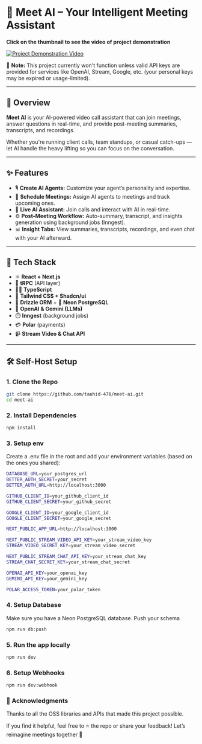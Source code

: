 # 🧠 Meet AI – Your Intelligent Meeting Assistant
**Click on the thumbnail to see the video of project demonstration**

[![Project Demonstration Video](https://ik.imagekit.io/lt17u3pfu/college-projects/Screenshot%20From%202025-07-13%2016-47-08.png?updatedAt=1752405462939)](https://ik.imagekit.io/lt17u3pfu/college-projects/VN20250709_154945.mp4?updatedAt=1752405161462)

🚨 **Note:** This project currently won't function unless valid API keys are provided for services like OpenAI, Stream, Google, etc. (your personal keys may be expired or usage-limited).

---


## 🚀 Overview

**Meet AI** is your AI-powered video call assistant that can join meetings, answer questions in real-time, and provide post-meeting summaries, transcripts, and recordings.

Whether you're running client calls, team standups, or casual catch-ups — let AI handle the heavy lifting so you can focus on the conversation.

---

## ✨ Features

- 🎙️ **Create AI Agents:** Customize your agent’s personality and expertise.
- 📅 **Schedule Meetings:** Assign AI agents to meetings and track upcoming ones.
- 🎥 **Live AI Assistant:** Join calls and interact with AI in real-time.
- ⚙️ **Post-Meeting Workflow:** Auto-summary, transcript, and insights generation using background jobs (Inngest).
- 📊 **Insight Tabs:** View summaries, transcripts, recordings, and even chat with your AI afterward.

---

## 🧪 Tech Stack

- ⚛️ **React + Next.js**
- 💬 **tRPC** (API layer)
- 🧑‍💻 **TypeScript**
- 🎨 **Tailwind CSS + Shadcn/ui**
- 🧱 **Drizzle ORM** + 🐘 **Neon PostgreSQL**
- 🤖 **OpenAI & Gemini (LLMs)**
- ⏱️ **Inngest** (background jobs)
- 💳 **Polar** (payments)
- 📹 **Stream Video & Chat API**

---

## 🛠️ Self-Host Setup

### 1. **Clone the Repo**

```bash
git clone https://github.com/tauhid-476/meet-ai.git
cd meet-ai
```

### 2. **Install Dependencies**
```bash
npm install
```

### 3. **Setup env**
Create a .env file in the root and add your environment variables (based on the ones you shared):
```bash
DATABASE_URL=your_postgres_url
BETTER_AUTH_SECRET=your_secret
BETTER_AUTH_URL=http://localhost:3000

GITHUB_CLIENT_ID=your_github_client_id
GITHUB_CLIENT_SECRET=your_github_secret

GOOGLE_CLIENT_ID=your_google_client_id
GOOGLE_CLIENT_SECRET=your_google_secret

NEXT_PUBLIC_APP_URL=http://localhost:3000

NEXT_PUBLIC_STREAM_VIDEO_API_KEY=your_stream_video_key
STREAM_VIDEO_SECRET_KEY=your_stream_video_secret

NEXT_PUBLIC_STREAM_CHAT_API_KEY=your_stream_chat_key
STREAM_CHAT_SECRET_KEY=your_stream_chat_secret

OPENAI_API_KEY=your_openai_key
GEMINI_API_KEY=your_gemini_key

POLAR_ACCESS_TOKEN=your_polar_token
```

### 4. **Setup Database**
Make sure you have a Neon PostgreSQL database. Push your schema
```bash
npm run db:push
```

### 5. **Run the app locally**
```bash
npm run dev
```

### 6. **Setup Webhooks**
```bash
npm run dev:webhook
```

### **🙏 Acknowledgments**
Thanks to all the OSS libraries and APIs that made this project possible.

If you find it helpful, feel free to ⭐ the repo or share your feedback!
Let’s reimagine meetings together 🚀

